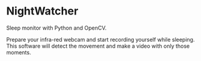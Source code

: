 # NightWatcher
Sleep monitor with Python and OpenCV.

Prepare your infra-red webcam and start recording yourself while sleeping. This software will detect the movement and make a video with only those moments.